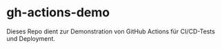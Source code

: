 # gh-actions-demo
Dieses Repo dient zur Demonstration von GitHub Actions für CI/CD-Tests und Deployment.

